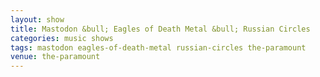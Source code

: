 ```yaml
---
layout: show
title: Mastodon &bull; Eagles of Death Metal &bull; Russian Circles
categories: music shows
tags: mastodon eagles-of-death-metal russian-circles the-paramount
venue: the-paramount
---
```

